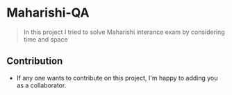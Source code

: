 # Maharishi-QA

> In this project I tried to solve Maharishi interance exam by considering time and space

## Contribution

* If any one wants to contribute on this project, I'm happy to adding you as a collaborator.